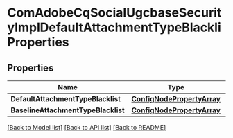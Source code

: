 # ComAdobeCqSocialUgcbaseSecurityImplDefaultAttachmentTypeBlackliProperties

## Properties
Name | Type | Description | Notes
------------ | ------------- | ------------- | -------------
**DefaultAttachmentTypeBlacklist** | [**ConfigNodePropertyArray**](configNodePropertyArray.md) |  | [optional] 
**BaselineAttachmentTypeBlacklist** | [**ConfigNodePropertyArray**](configNodePropertyArray.md) |  | [optional] 

[[Back to Model list]](../README.md#documentation-for-models) [[Back to API list]](../README.md#documentation-for-api-endpoints) [[Back to README]](../README.md)


